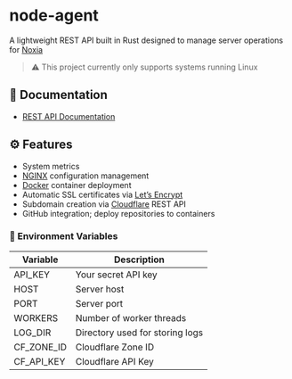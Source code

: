 # node-agent

A lightweight REST API built in Rust designed to manage server operations for [Noxia](https://noxia.cloud)<br>

> ⚠️ This project currently only supports systems running Linux

## 📖 Documentation

- [REST API Documentation](https://github.com/NoxiaCloud/node-agent/wiki)

## ⚙️ Features

- System metrics
- [NGINX](https://nginx.org) configuration management
- [Docker](https://docker.io) container deployment
- Automatic SSL certificates via [Let’s Encrypt](https://letsencrypt.org/)
- Subdomain creation via [Cloudflare](https://cloudflare.com/) REST API
- GitHub integration; deploy repositories to containers

### 🧩 Environment Variables

| Variable   | Description                     |
| ---------- | ------------------------------- |
| API_KEY    | Your secret API key             |
| HOST       | Server host                     |
| PORT       | Server port                     |
| WORKERS    | Number of worker threads        |
| LOG_DIR    | Directory used for storing logs |
| CF_ZONE_ID | Cloudflare Zone ID              |
| CF_API_KEY | Cloudflare API Key              |

